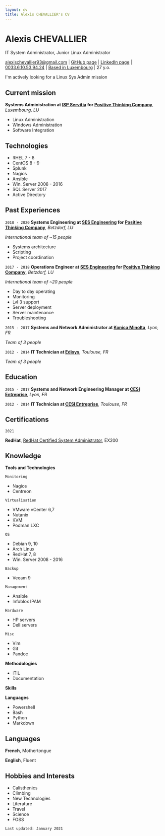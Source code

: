 ```yaml
---
layout: cv
title: Alexis CHEVALLIER's CV
---
```


# Alexis CHEVALLIER
IT System Administrator, Junior Linux Administrator

<div id="webaddress">
<a href="mailto:alexischevallier93+cv@gmail.com">alexischevallier93@gmail.com</a>
| <a href="https://github.com/acheval">GitHub page</a>
| <a href="http://linkedin.com/in/alexis-chevallier">LinkedIn page</a>
| <br><a href="tel:0033610539424">0033.6.10.53.94.24</a>
| <a href="https://goo.gl/maps/xKx6McCoTGfsvVGX9">Based in Luxembourg</a>
| 27 y.o. 
</div>


I'm actively looking for a Linux Sys Admin mission

## Current mission

__Systems Administration at [ISP Servitia](http://www.intesasanpaoloservitia.com/) for [Positive Thinking Company](https://positivethinking.tech/)__, *Luxembourg, LU*

- Linux Administration
- Windows Administration
- Software Integration

## Technologies

- RHEL 7 - 8
- CentOS 8 - 9
- Splunk
- Nagios
- Ansible
- Win. Server 2008 - 2016
- SQL Server 2017
- Active Directory

## Past Experiences

`2018 - 2020`
__Systems Engineering at [SES Engineering](https://www.ses.com/) for [Positive Thinking Company](https://positivethinking.tech/)__, *Betzdorf, LU*

*International team of ~15 people*

- Systems architecture
- Scripting
- Project coordination

`2017 - 2018`
__Operations Engineer at [SES Engineering](https://www.ses.com/) for [Positive Thinking Company](https://positivethinking.tech/)__, *Betzdorf, LU*

*International team of ~20 people*

- Day to day operating
- Monitoring
- Lvl 3 support
- Server deployment
- Server maintenance
- Troubleshooting

`2015 - 2017`
__Systems and Network Administrator at [Konica Minolta](https://www.konicaminolta.fr/fr-fr)__, *Lyon, FR*

*Team of 3 people*

`2012 - 2014`
__IT Technician at [Edisys](https://www.spigao.com/)__, *Toulouse, FR*

*Team of 3 people*

## Education

`2015 - 2017`
__Systems and Network Engineering Manager at [CESI Entreprise](https://lyon.cesi.fr/)__, *Lyon, FR*

`2012 - 2014`
__IT Technician at [CESI Entreprise](https://toulouse.cesi.fr/)__, *Toulouse, FR*

## Certifications

`2021`

__RedHat__, [RedHat Certified System Administrator](https://rhtapps.redhat.com/verify?certId=210-003-992), EX200 

## Knowledge

__Tools and Technologies__

`Monitoring`

- Nagios
- Centreon

`Virtualisation`

- VMware vCenter 6,7
- Nutanix
- KVM
- Podman LXC

`OS`

- Debian 9, 10
- Arch Linux
- RedHat 7, 8
- Win. Server 2008 - 2016

`Backup`

- Veeam 9

`Management`

- Ansible
- Infoblox IPAM

`Hardware`

- HP servers
- Dell servers

`Misc`

- Vim
- Git
- Pandoc

__Methodologies__

- ITIL
- Documentation

__Skills__

__Languages__

- Powershell
- Bash
- Python
- Markdown

## Languages

__French__, Mothertongue

__English__, Fluent

## Hobbies and Interests

- Calisthenics
- Climbing
- New Technologies
- Literature
- Travel
- Science
- FOSS


`Last updated: January 2021`
